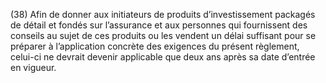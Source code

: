 (38) Afin de donner aux initiateurs de produits d’investissement packagés de détail et fondés sur l’assurance et aux personnes qui fournissent des conseils au sujet de ces produits ou les vendent un délai suffisant pour se préparer à l’application concrète des exigences du présent règlement, celui-ci ne devrait devenir applicable que deux ans après sa date d’entrée en vigueur.